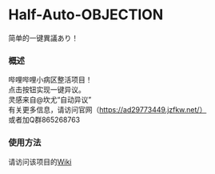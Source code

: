 # Half-Auto-OBJECTION
简单的一键異議あり！
### 概述
哔哩哔哩小病区整活项目！<br>
点击按钮实现一键异议。<br>
灵感来自@坎尤“自动异议”<br>
有关更多信息，请访问官网（https://ad29773449.jzfkw.net/）<br>
或者加Q群865268763
### 使用方法
请访问该项目的[Wiki](https://github.com/FST-GitRes/Half-Auto-OBJECTION-/wiki)
